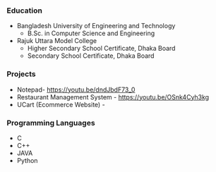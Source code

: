 

### Education
- Bangladesh University of Engineering and Technology
  - B.Sc. in Computer Science and Engineering
- Rajuk Uttara Model College
  - Higher Secondary School Certificate, Dhaka Board
  - Secondary School Certificate, Dhaka Board

### Projects
- Notepad- https://youtu.be/dndJbdF73_0
- Restaurant Management System - https://youtu.be/OSnk4Cyh3kg
- UCart (Ecommerce Website) - 


### Programming Languages
- C
- C++
- JAVA
- Python


